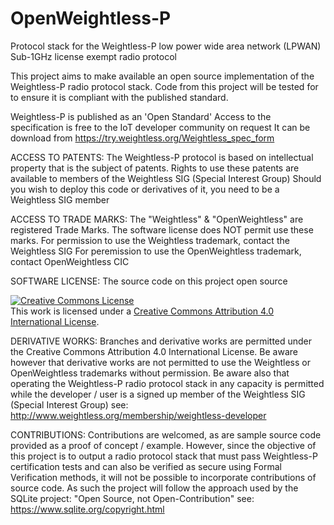 # OpenWeightless-P
Protocol stack for the Weightless-P low power wide area network (LPWAN) Sub-1GHz license exempt radio protocol

This project aims to make available an open source implementation of the Weightless-P radio protocol stack.
Code from this project will be tested for to ensure it is compliant with the published standard.

Weightless-P is published as an 'Open Standard' 
Access to the specification is free to the IoT developer community on request
It can be download from https://try.weightless.org/Weightless_spec_form


ACCESS TO PATENTS:
The Weightless-P protocol is based on intellectual property that is the subject of patents.
Rights to use these patents are available to members of the Weightless SIG (Special Interest Group)
Should you wish to deploy this code or derivatives of it, you need to be a Weightless SIG member


ACCESS TO TRADE MARKS:
The "Weightless" & "OpenWeightless" are registered Trade Marks. The software license does NOT permit use these marks.
For permission to use the Weightless trademark, contact the Weightless SIG
For peremission to use the OpenWeightless trademark, contact OpenWeightless CIC


SOFTWARE LICENSE:
The source code on this project open source 

<a rel="license" href="http://creativecommons.org/licenses/by/4.0/"><img alt="Creative Commons License" style="border-width:0" src="https://i.creativecommons.org/l/by/4.0/88x31.png" /></a><br />This work is licensed under a <a rel="license" href="http://creativecommons.org/licenses/by/4.0/">Creative Commons Attribution 4.0 International License</a>.

DERIVATIVE WORKS:
Branches and derivative works are permitted under the Creative Commons Attribution 4.0 International License.
Be aware however that derivative works are not permitted to use the Weightless or OpenWeightless trademarks without permission.
Be aware also that operating the Weightless-P radio protocol stack in any capacity is permitted while the developer / user is a signed up member of the Weightless SIG (Special Interest Group)  see:  http://www.weightless.org/membership/weightless-developer

CONTRIBUTIONS:
Contributions are welcomed, as are sample source code provided as a proof of concept / example. 
However, since the objective of this project is to output a radio protocol stack that must pass Weightless-P certification 
tests and can also be verified as secure using Formal Verification methods, it will not be possible to incorporate contributions
of source code. As such the project will follow the approach used by the SQLite project: "Open Source, not Open-Contribution"
see: https://www.sqlite.org/copyright.html
